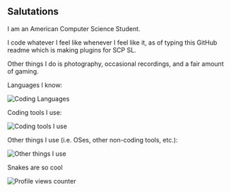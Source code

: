 ## Salutations

I am an American Computer Science Student.

I code whatever I feel like whenever I feel like it, as of typing this GitHub readme which is making plugins for SCP SL.

Other things I do is photography, occasional recordings, and a fair amount of gaming.

Languages I know:

![Coding Languages](https://skills-icons.vercel.app/api/icons?i=c,cpp,csharp,java,js,python,r)

Coding tools I use:

![Coding tools I use](https://skills-icons.vercel.app/api/icons?i=androidstudio,clion,eclipse,github,intellij,notepadpp,pycharm,rider,unity,vim,visualstudio,vscode,webstorm)

Other things I use (i.e. OSes, other non-coding tools, etc.):

![Other things I use](https://skills-icons.vercel.app/api/icons?i=apple,arch,discord,gimp,lightroom,linux,ps,premierepro,raspberrypi,steam,windows)

Snakes are so cool

![Profile views counter](https://komarev.com/ghpvc/?username=SnivyFilms&&style=flat-square)
